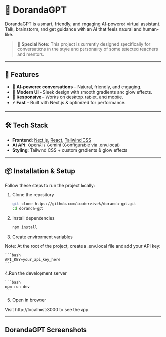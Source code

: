 # 💬 DorandaGPT

DorandaGPT is a smart, friendly, and engaging AI-powered virtual assistant. Talk, brainstorm, and get guidance with an AI that feels natural and human-like.

> 🎯 **Special Note:** This project is currently designed specifically for conversations in the style and personality of some selected teachers and mentors.

---

## 🚀 Features

- 🧠 **AI-powered conversations** – Natural, friendly, and engaging.
- 🎨 **Modern UI** – Sleek design with smooth gradients and glow effects.
- 📱 **Responsive** – Works on desktop, tablet, and mobile.
- ⚡ **Fast** – Built with Next.js & optimized for performance.

---

## 🛠️ Tech Stack

- **Frontend**: [Next.js](https://nextjs.org/), [React](https://react.dev/), [Tailwind CSS](https://tailwindcss.com/)
- **AI API**: OpenAI / Gemini (Configurable via .env.local)
- **Styling**: Tailwind CSS + custom gradients & glow effects

---

## 📦 Installation & Setup

Follow these steps to run the project locally:

1. Clone the repository

    ```bash
    git clone https://github.com/icodervivek/doranda-gpt.git
    cd doranda-gpt
    ```

2. Install dependencies

    ```bash
    npm install
    ```
3. Create environment variables

Note: At the root of the project, create a .env.local file and add your API key:

    ```bash
    API_KEY=your_api_key_here
    ```

4.Run the development server

    ```bash
    npm run dev
    ```
5. Open in browser

Visit http://localhost:3000 to see the app.

---

## DorandaGPT Screenshots
